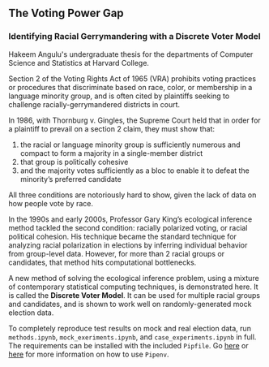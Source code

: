 ## The Voting Power Gap
### Identifying Racial Gerrymandering with a Discrete Voter Model

Hakeem Angulu's undergraduate thesis for the departments of Computer Science and Statistics at Harvard College.

Section 2 of the Voting Rights Act of 1965 (VRA) prohibits voting practices or procedures that discriminate based on race, color, or membership in a language minority group, and is often cited by plaintiffs seeking to challenge racially-gerrymandered districts in court.

In 1986, with Thornburg v. Gingles, the Supreme Court held that in order for a plaintiff to prevail on a section 2 claim, they must show that:

1. the racial or language minority group is sufficiently numerous and compact to form a majority in a single-member district
2. that group is politically cohesive
3. and the majority votes sufficiently as a bloc to enable it to defeat the minority’s preferred candidate

All three conditions are notoriously hard to show, given the lack of data on how people vote by race.

In the 1990s and early 2000s, Professor Gary King’s ecological inference method tackled the second condition: racially polarized voting, or racial political cohesion. His technique became the standard technique for analyzing racial polarization in elections by inferring individual behavior from group-level data. However, for more than 2 racial groups or candidates, that method hits computational bottlenecks.

A new method of solving the ecological inference problem, using a mixture of contemporary statistical computing techniques, is demonstrated here. It is called the **Discrete Voter Model**. It can be used for multiple racial groups and candidates, and is shown to work well on randomly-generated mock election data.

To completely reproduce test results on mock and real election data, run `methods.ipynb`, `mock_exeriments.ipynb`, and `case_experiments.ipynb` in full. The requirements can be installed with the included `Pipfile`. Go [here](https://realpython.com/pipenv-guide/) or [here](https://pipenv.kennethreitz.org/en/latest/) for more information on how to use `Pipenv`.
